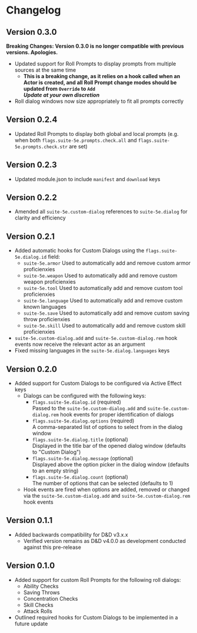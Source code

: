 # Changelog

## Version 0.3.0
**Breaking Changes: Version 0.3.0 is no longer compatible with previous versions. Apologies.**
- Updated support for Roll Prompts to display prompts from multiple sources at the same time
    - **This is a breaking change, as it relies on a hook called when an Actor is created, and all Roll Prompt change modes should be updated from `Override` to `Add`**  
    ***Update at your own discretion***
- Roll dialog windows now size appropriately to fit all prompts correctly

## Version 0.2.4
- Updated Roll Prompts to display both global and local prompts (e.g. when both `flags.suite-5e.prompts.check.all` and `flags.suite-5e.prompts.check.str` are set)

## Version 0.2.3
- Updated module.json to include `manifest` and `download` keys

## Version 0.2.2
- Amended all `suite-5e.custom-dialog` references to `suite-5e.dialog` for clarity and efficiency

## Version 0.2.1
- Added automatic hooks for Custom Dialogs using the `flags.suite-5e.dialog.id` field:
    - `suite-5e.armor` Used to automatically add and remove custom armor proficienxies
    - `suite-5e.weapon` Used to automatically add and remove custom weapon proficienxies
    - `suite-5e.tool` Used to automatically add and remove custom tool proficienxies
    - `suite-5e.language` Used to automatically add and remove custom known languages
    - `suite-5e.save` Used to automatically add and remove custom saving throw proficienxies
    - `suite-5e.skill` Used to automatically add and remove custom skill proficienxies
- `suite-5e.custom-dialog.add` and `suite-5e.custom-dialog.rem` hook events now receive the relevant actor as an argument
- Fixed missing languages in the `suite-5e.dialog.languages` keys

## Version 0.2.0
- Added support for Custom Dialogs to be configured via Active Effect keys
    - Dialogs can be configured with the following keys:
        - `flags.suite-5e.dialog.id` (required)  
        Passed to the `suite-5e.custom-dialog.add` and `suite-5e.custom-dialog.rem` hook events for proper identification of dialogs
        - `flags.suite-5e.dialog.options` (required)  
        A comma-separated list of options to select from in the dialog window
        - `flags.suite-5e.dialog.title` (optional)  
        Displayed in the title bar of the opened dialog window (defaults to "Custom Dialog")
        - `flags.suite-5e.dialog.message` (optional)  
        Displayed above the option picker in the dialog window (defaults to an empty string)
        - `flags.suite-5e.dialog.count` (optional)  
        The number of options that can be selected (defaults to 1)
    - Hook events are fired when options are added, removed or changed via the `suite-5e.custom-dialog.add` and `suite-5e.custom-dialog.rem` hook events

## Version 0.1.1
- Added backwards compatibility for D&D v3.x.x
    - Verified version remains as D&D v4.0.0 as development conducted against this pre-release

## Version 0.1.0
- Added support for custom Roll Prompts for the following roll dialogs:
    - Ability Checks
    - Saving Throws
    - Concentration Checks
    - Skill Checks
    - Attack Rolls
- Outlined required hooks for Custom Dialogs to be implemented in a future update

